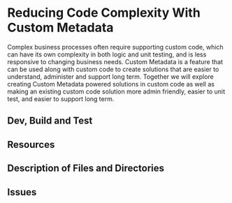 # Reducing Code Complexity With Custom Metadata

Complex business processes often require supporting custom code, which can have its own complexity in both logic and unit testing, and is less responsive to changing business needs. Custom Metadata is a feature that can be used along with custom code to create solutions that are easier to understand, administer and support long term. Together we will explore creating Custom Metadata powered solutions in custom code as well as making an existing custom code solution more admin friendly, easier to unit test, and easier to support long term. 

## Dev, Build and Test

## Resources

## Description of Files and Directories

## Issues
